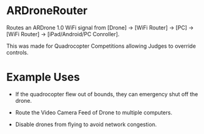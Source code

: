 ARDroneRouter
=============

Routes an ARDrone 1.0 WiFi signal from [Drone] -> [WiFi Router] -> [PC] -> [WiFi Router] -> [iPad/Android/PC Conroller].  

This was made for Quadrocopter Competitions allowing Judges to override controls.  

Example Uses
=============

* If the quadrocopter flew out of bounds, they can emergency shut off the drone.

* Route the Video Camera Feed of Drone to multiple computers.

* Disable drones from flying to avoid network congestion.

